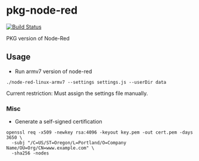 # pkg-node-red

[![Build Status](https://www.travis-ci.com/imZack/pkg-node-red.svg?branch=master)](https://www.travis-ci.com/imZack/pkg-node-red)

PKG version of Node-Red

## Usage

- Run armv7 version of node-red

```shell
./node-red-linux-armv7 --settings settings.js --userDir data
```

Current restriction: Must assign the settings file manually.

### Misc

- Generate a self-signed certification

```shell
openssl req -x509 -newkey rsa:4096 -keyout key.pem -out cert.pem -days 3650 \
  -subj "/C=US/ST=Oregon/L=Portland/O=Company Name/OU=Org/CN=www.example.com" \
  -sha256 -nodes
```